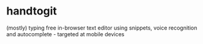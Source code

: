# handtogit
(mostly) typing free in-browser text editor using snippets, voice recognition and autocomplete - targeted at mobile devices
